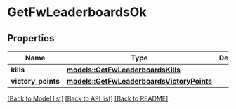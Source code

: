 # GetFwLeaderboardsOk

## Properties

Name | Type | Description | Notes
------------ | ------------- | ------------- | -------------
**kills** | [**models::GetFwLeaderboardsKills**](get_fw_leaderboards_kills.md) |  | 
**victory_points** | [**models::GetFwLeaderboardsVictoryPoints**](get_fw_leaderboards_victory_points.md) |  | 

[[Back to Model list]](../README.md#documentation-for-models) [[Back to API list]](../README.md#documentation-for-api-endpoints) [[Back to README]](../README.md)


